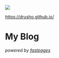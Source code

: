 <!-- ![](https://github.com/drusho/blog/workflows/CI/badge.svg) -->
![](https://github.com/drusho/blog/workflows/GH-Pages%20Status/badge.svg)

https://drusho.github.io/

# My Blog


_powered by [fastpages](https://github.com/fastai/fastpages)_

